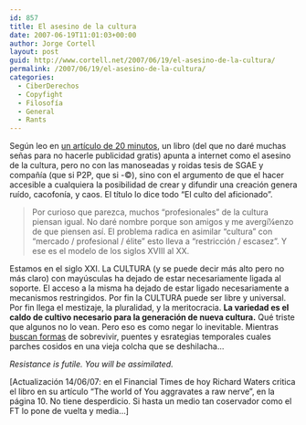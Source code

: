 ```yaml
---
id: 857
title: El asesino de la cultura
date: 2007-06-19T11:01:03+00:00
author: Jorge Cortell
layout: post
guid: http://www.cortell.net/2007/06/19/el-asesino-de-la-cultura/
permalink: /2007/06/19/el-asesino-de-la-cultura/
categories:
  - CiberDerechos
  - Copyfight
  - Filosofí­a
  - General
  - Rants
---
```

Según leo en <a target="_blank" title="Artí­culo" href="http://www.20minutos.es/noticia/247050/0/libro/internet/cultura/">un artí­culo de 20 minutos</a>, un libro (del que no daré muchas señas para no hacerle publicidad gratis) apunta a internet como el asesino de la cultura, pero no con las manoseadas y roidas tesis de SGAE y compañí­a (que si P2P, que si -©), sino con el argumento de que el hacer accesible a cualquiera la posibilidad de crear y difundir una creación genera ruí­do, cacofoní­a, y caos. El tí­tulo lo dice todo &#8220;El culto del aficionado&#8221;.

> Por curioso que parezca, muchos &#8220;profesionales&#8221; de la cultura piensan igual. No daré nombre porque son amigos y me avergí¼enzo de que piensen así­. El problema radica en asimilar &#8220;cultura&#8221; con &#8220;mercado / profesional / élite&#8221; esto lleva a &#8220;restricción / escasez&#8221;. Y ese es el modelo de los siglos XVIII al XX.

Estamos en el siglo XXI. La CULTURA (y se puede decir más alto pero no más claro) con mayúsculas ha dejado de estar necesariamente ligada al soporte. El acceso a la misma ha dejado de estar ligado necesariamente a mecanismos restringidos. Por fin la CULTURA puede ser libre y universal. Por fin llega el mestizaje, la pluralidad, y la meritocracia. **La variedad es el caldo de cultivo necesario para la generación de nueva cultura.** Qué triste que algunos no lo vean. Pero eso es como negar lo inevitable. Mientras <a title="Expansión " target="_blank" href="http://www.expansion.com/edicion/exp/economia_y_politica/entorno/es/desarrollo/995176.html">buscan formas</a> de sobrevivir, puentes y esrategias temporales cuales parches cosidos en una vieja colcha que se deshilacha&#8230;
  
_Resistance is futile. You will be assimilated._

[Actualización 14/06/07: en el Financial Times de hoy Richard Waters critica el libro en su artí­culo &#8220;The world of You aggravates a raw nerve&#8221;, en la página 10. No tiene desperdicio. Si hasta un medio tan coservador como el FT lo pone de vuelta y media&#8230;]